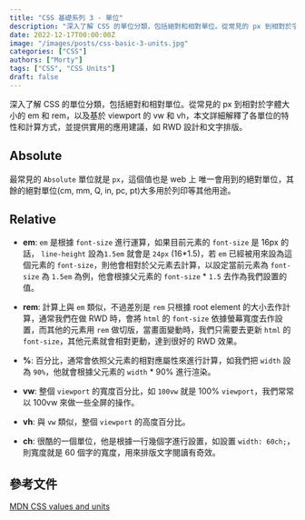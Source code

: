 ```yaml
---
title: "CSS 基礎系列 3 - 單位"
description: "深入了解 CSS 的單位分類，包括絕對和相對單位。從常見的 px 到相對於字體大小的 em 和 rem，以及基於 viewport 的 vw 和 vh，本文詳細解釋了各單位的特性和計算方式，並提供實用的應用建議，如 RWD 設計和文字排版。"
date: 2022-12-17T00:00:00Z
image: "/images/posts/css-basic-3-units.jpg"
categories: ["CSS"]
authors: ["Morty"]
tags: ["CSS", "CSS Units"]
draft: false
---
```


深入了解 CSS 的單位分類，包括絕對和相對單位。從常見的 px 到相對於字體大小的 em 和 rem，以及基於 viewport 的 vw 和 vh，本文詳細解釋了各單位的特性和計算方式，並提供實用的應用建議，如 RWD 設計和文字排版。

## Absolute

最常見的 `Absolute` 單位就是 `px`，這個值也是 web 上 唯一會用到的絕對單位，其餘的絕對單位(cm, mm, Q, in, pc, pt)大多用於列印等其他用途。

## Relative

- **em**: `em` 是根據 `font-size` 進行運算，如果目前元素的 `font-size` 是 16px 的話， `line-height` 設為`1.5em` 就會是 `24px` (16*1.5)，若 `em` 已經被用來設為這個元素的 `font-size`，則他會相對於父元素去計算，以設定當前元素為 `font-size` 為 `1.5em` 為例，他會根據父元素的 `font-size` * `1.5` 去作為我們設置的值。

- **rem**: 計算上與 `em` 類似，不過差別是 `rem` 只根據 root element 的大小去作計算，通常我們在做 RWD 時，會將 `html` 的 `font-size` 依據螢幕寬度去作設置，而其他的元素用 `rem` 做切版，當畫面變動時，我們只需要去更新 `html` 的 `font-size`，其他元素就會相對更動，達到很好的 RWD 效果。

- **%**: 百分比，通常會依照父元素的相對應屬性來進行計算，如我們把 `width` 設為 `90%`，他就會根據父元素的 `width` \* 90% 進行渲染。

- **vw**: 整個 `viewport` 的寬度百分比，如 `100vw` 就是 100% `viewport`，我們常常以 100vw 來做一些全屏的操作。

- **vh**: 與 `vw` 類似，整個 `viewport` 的高度百分比。

- **ch**: 很酷的一個單位，他是根據一行幾個字進行設置，如設置 `width: 60ch;`，則寬度就是 60 個字的寬度，用來排版文字閱讀有奇效。

## 參考文件

[MDN CSS values and units](https://developer.mozilla.org/en-US/docs/Learn/CSS/Building_blocks/Values_and_units#lengths)
